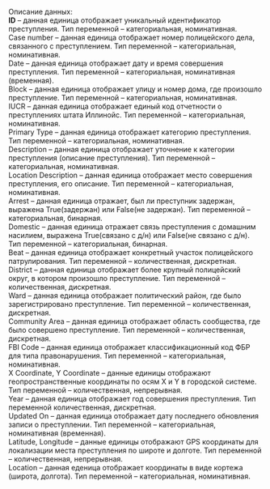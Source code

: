 Описание данных:  
**ID** – данная единица отображает уникальный идентификатор преступления. Тип переменной – категориальная, номинативная.  
Case number – данная единица отображает номер полицейского дела, связанного с преступлением. Тип переменной – категориальная, номинативная.  
Date – данная единица отображает дату и время совершения преступления. Тип переменной – категориальная, номинативная (временная).  
Block – данная единица отображает улицу и номер дома, где произошло преступление. Тип переменной – категориальная, номинативная.  
IUCR – данная единица отображает единый код отчетности о преступлениях штата Иллинойс. Тип переменной – категориальная, номинативная.  
Primary Type – данная единица отображает категорию преступления. Тип переменной – категориальная, номинативная.  
Description – данная единица отображает уточнение к категории преступления (описание преступления). Тип переменной – категориальная, номинативная.  
Location Description – данная единица отображает место совершения преступления, его описание. Тип переменной – категориальная, номинативная.  
Arrest – данная единица отражает, был ли преступник задержан, выражена True(задержан) или False(не задержан). Тип переменной – категориальная, бинарная.  
Domestic – данная единица отражает связь преступления с домашним насилием, выражена True(связано с д/н) или False(не связано с д/н). Тип переменной – категориальная, бинарная.  
Beat – данная единица отображает конкретный участок полицейского патрулирования. Тип переменной – количественная, дискретная.  
District – данная единица отображает более крупный полицейский округ, в котором произошло преступление. Тип переменной – количественная, дискретная.  
Ward – данная единица отображает политический район, где было зарегистрировано преступление. Тип переменной – количественная, дискретная.  
Community Area – данная единица отображает область сообщества, где было совершено преступление. Тип переменной – количественная, дискретная.  
FBI Code – данная единица отображает классификационный код ФБР для типа правонарушения. Тип переменной – категориальная, номинативная.  
X Coordinate, Y Coordinate – данные единицы отображают геопространственные координаты по осям X и Y в городской системе. Тип переменной – количественная, непрерывная.  
Year – данная единица отображает год совершения преступления. Тип переменной количественная, дискретная.  
Updated On – данная единица отображает дату последнего обновления записи о преступлении. Тип переменной – категориальная, номинативная (временная).  
Latitude, Longitude – данные единицы отображают GPS координаты для локализации места преступления по широте и долготе. Тип переменной – количественная, непрерывная.   
Location – данная еденица отображает координаты в виде кортежа (широта, долгота). Тип переменной – категориальная, номинативная.
